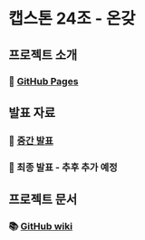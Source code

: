 # 캡스톤 24조 - 온갖  
## 프로젝트 소개  
### 🔗 [GitHub Pages](https://kookmin-sw.github.io/capstone-2022-24/)  

## 발표 자료  
### 📌 [중간 발표](https://github.com/kookmin-sw/capstone-2022-24/blob/develop/docs/midterm/%ED%8C%8024-%EC%A4%91%EA%B0%84%EB%B0%9C%ED%91%9C%EC%9E%90%EB%A3%8C.pdf)  
### 📌 최종 발표 - 추후 추가 예정  

## 프로젝트 문서  
### 📚 [GitHub wiki](https://github.com/kookmin-sw/capstone-2022-24/wiki)  